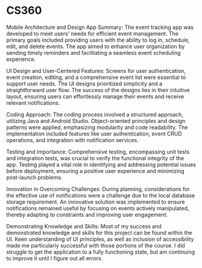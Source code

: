 # CS360
Mobile Architecture and Design
App Summary:
The event tracking app was developed to meet users' needs for efficient event management. The primary goals included providing users with the ability to log in, schedule, edit, and delete events. The app aimed to enhance user organization by sending timely reminders and facilitating a seamless event scheduling experience.

UI Design and User-Centered Features:
Screens for user authentication, event creation, editing, and a comprehensive event list were essential to support user needs. The UI designs prioritized simplicity and a straightforward user flow. The success of the designs lies in their intuitive layout, ensuring users can effortlessly manage their events and receive relevant notifications.

Coding Approach:
The coding process involved a structured approach, utilizing Java and Android Studio. Object-oriented principles and design patterns were applied, emphasizing modularity and code readability. The implementation included features like user authentication, event CRUD operations, and integration with notification services.

Testing and Importance:
Comprehensive testing, encompassing unit tests and integration tests, was crucial to verify the functional integrity of the app. Testing played a vital role in identifying and addressing potential issues before deployment, ensuring a positive user experience and minimizing post-launch problems.

Innovation in Overcoming Challenges:
During planning, considerations for the effective use of notifications were a challenge due to the local database storage requirement. An innovative solution was implemented to ensure notifications remained useful by focusing on events actively manipulated, thereby adapting to constraints and improving user engagement.

Demonstrating Knowledge and Skills:
Most of my success and demonstrated knowledge and skills for this project can be found within the UI. Keen understanding of UI principles, as well as inclusion of accessibility made me particularly successful with those portions of the course. I did struggle to get the application to a fully functioning state, but am continuing to improve it until I figure out all errors.
